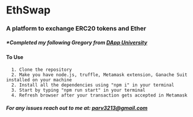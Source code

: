 # EthSwap

### A platform to exchange ERC20 tokens and Ether

##### \*Completed my following Gregory from [DApp University](https://www.dappuniversity.com/)

#### To Use

      1. Clone the repository
      2. Make you have node.js, truffle, Metamask extension, Ganache Suit installed on your machine
      2. Install all the dependencies using "npm i" in your terminal
      3. Start by typing "npm run start" in your terminal
      4. Refresh browser after your transaction gets accepted in Metamask

##### For any issues reach out to me at: parv3213@gmail.com
